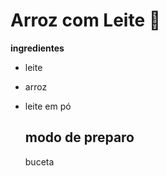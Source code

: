 # Arroz com Leite :milk_glass:

**ingredientes**

- leite

- arroz

- leite em pó

  ## modo de preparo

  buceta

  ​

